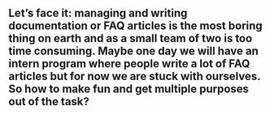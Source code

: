 ## Let’s face it: managing and writing documentation or FAQ articles is the most boring thing on earth and as a small team of two is too time consuming. Maybe one day we will have an intern program where people write a lot of FAQ articles but for now we are stuck with ourselves. So how to make fun and get multiple purposes out of the task?